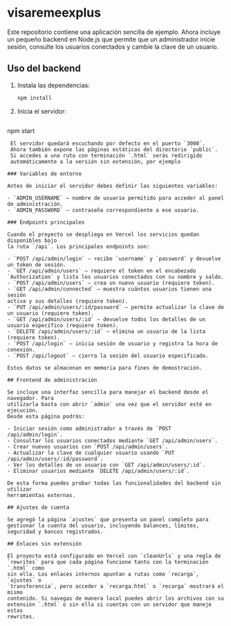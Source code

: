 # visaremeexplus

Este repositorio contiene una aplicación sencilla de ejemplo. Ahora incluye un pequeño backend en Node.js que permite que un administrador inicie sesión, consulte los usuarios conectados y cambie la clave de un usuario.

## Uso del backend

1. Instala las dependencias:
   ```bash
   npm install
   ```
2. Inicia el servidor:
   ```bash
  npm start
  ```
   El servidor quedará escuchando por defecto en el puerto `3000`.
   Ahora también expone las páginas estáticas del directorio `public`.
   Si accedes a una ruta con terminación `.html` serás redirigido
   automáticamente a la versión sin extensión, por ejemplo

### Variables de entorno

Antes de iniciar el servidor debes definir las siguientes variables:

- `ADMIN_USERNAME` – nombre de usuario permitido para acceder al panel de administración.
- `ADMIN_PASSWORD` – contraseña correspondiente a ese usuario.

### Endpoints principales

Cuando el proyecto se despliega en Vercel los servicios quedan disponibles bajo
la ruta `/api`. Los principales endpoints son:

- `POST /api/admin/login` – recibe `username` y `password` y devuelve un token de sesión.
- `GET /api/admin/users` – requiere el token en el encabezado `Authorization` y lista los usuarios conectados con su nombre y saldo.
- `POST /api/admin/users` – crea un nuevo usuario (requiere token).
- `GET /api/admin/connected` – muestra cuántos usuarios tienen una sesión
  activa y sus detalles (requiere token).
- `PUT /api/admin/users/:id/password` – permite actualizar la clave de un usuario (requiere token).
- `GET /api/admin/users/:id` – devuelve todos los detalles de un usuario específico (requiere token).
- `DELETE /api/admin/users/:id` – elimina un usuario de la lista (requiere token).
- `POST /api/login` – inicia sesión de usuario y registra la hora de conexión.
- `POST /api/logout` – cierra la sesión del usuario especificado.

Estos datos se almacenan en memoria para fines de demostración.

## Frontend de administración

Se incluye una interfaz sencilla para manejar el backend desde el navegador. Para
utilizarla basta con abrir `admin` una vez que el servidor esté en ejecución.
Desde esta página podrás:

- Iniciar sesión como administrador a través de `POST /api/admin/login`.
- Consultar los usuarios conectados mediante `GET /api/admin/users`.
- Crear nuevos usuarios con `POST /api/admin/users`.
- Actualizar la clave de cualquier usuario usando `PUT /api/admin/users/:id/password`.
- Ver los detalles de un usuario con `GET /api/admin/users/:id`.
- Eliminar usuarios mediante `DELETE /api/admin/users/:id`.

De esta forma puedes probar todas las funcionalidades del backend sin utilizar
herramientas externas.

## Ajustes de cuenta

Se agregó la página `ajustes` que presenta un panel completo para gestionar la cuenta del usuario, incluyendo balances, límites, seguridad y bancos registrados.

## Enlaces sin extensión

El proyecto está configurado en Vercel con `cleanUrls` y una regla de
`rewrites` para que cada página funcione tanto con la terminación `.html` como
sin ella. Los enlaces internos apuntan a rutas como `recarga`, `ajustes` o
`transferencia`, pero acceder a `recarga.html` o `recarga` mostrará el mismo
contenido. Si navegas de manera local puedes abrir los archivos con su
extensión `.html` o sin ella si cuentas con un servidor que maneje estas
rewrites.
